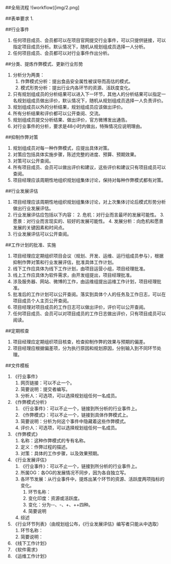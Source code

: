 

##全局流程
!(workflow)[img/2.png]


##表单要求
1. 


##行业事件
1. 任何项目成员、会员都可以在项目官网提交行业事件，可以只提供链接，可以指定项目成员分析。默认情况下，随机从规划组成员选择一人分析。
1. 任何项目成员、会员都可以对行业事件作出分析。

##分类、提炼作弊模式、更新行业形势
1. 分析分为两类：
	1. 作弊模式分析：提出食品安全属性被误导而高估的模式。
	2. 模式形势分析：提出行业内各环节的资源、活跃度变化。
1. 只有规划组成员的分析结果可以进入下一环节，其他人的分析结果可以指定一名规划组成员做出评价，默认情况下，随机从规划组成员选择一人负责评价。
1. 规划组成员以外的分析结果，规划组成员应该做出评价。
1. 所有分析结果和评价都可以公开查阅、交流。
1. 规划组成员提交分析结果、做出评价，官方微博发出通告。
2. 对行业事件的分析，要求是48小时内做出，特殊情况应说明理由。

##抑制作弊对策
1. 规划组成员对每一种作弊模式，应提出具体对策。
2. 对策应包括具体实施步骤，陈述完整的进度、预算、预期效果。
3. 对策可以公开查阅。
3. 所有项目成员、会员可以做出评价和建议，这些评价和建议只有项目成员可以查阅。
1. 项目经理应该周期性地组织规划组集体讨论，保持对每种作弊模式都有对策。

##行业发展评估
1. 项目经理应该周期性地组织规划组集体讨论，对上次集体讨论后模式形势分析做出行业发展评估。
2. 行业发展评估应包括以下内容：
	2. 危机：对行业而言最坏的发展可能性。
	3. 愿景：对行业而言现实的、较好的发展可能性。
	4. 发展分析：向危机和愿景发展的关键因素和时间点。
3. 行业发展评估可以公开查阅。

##工作计划的批准、实施
1. 项目经理应定期组织项目会议（规划、开发、运维、运行组成员参与），根据抑制作弊对策和行业发展评估，批准具体工作计划。
2. 线下工作应具体为线下工作计划，由项目运营小组，项目经理批准。
3. 线上工作应具体为软件需求，由开发组提出，项目经理批准。
4. 涉及服务器、网站、微博的工作，由运维组提出运维工作计划，项目经理批准。
4. 批准后的工作计划可以公开查阅。落实到具体个人的任务及工作日志，可以在项目成员个人主页公开查阅。
5. 项目经理对项目成员的工作日志可以做出评价，评价可以公开查阅。
6. 任何项目成员、会员可以对项目成员的工作日志做出评价，只有项目成员可以阅读。

##定期核查
1. 项目经理应定期组织项目核查，检查抑制作弊的效果与预期的偏差。
2. 项目经理应根据偏差项，分为执行原因和规划原因，分别输入到不同环节处理。

##文件模板
1. 《行业事件》
	1. 网页链接：可以不止一个。
	2. 简要说明：提交者编写。
	3. 分析人：可选项，可以选择规划组任何一名成员。
2. 《作弊模式分析》
	1. 《行业事件》：可以不止一个，链接到所分析的行业事件上。
	1. 《作弊模式》：可以不止一个，链接到具体作弊模式上。
	2. 简要说明：分析为何这个事件中隐藏着这些作弊模式。
	3. 评价人：可选项，可以选择规划组任何一名成员。
3. 《作弊模式》
	1. 名称：这种作弊模式的专有名称。
	2. 定义：作弊过程的描述。
	3. 对策：具体的工作步骤，以及效果预期。
4. 《行业发展评估》
	1. 《行业事件》：可以不止一个，链接到所分析的行业事件上。
	2. 所属OG：各OG的发展情况不同步，因为各自独立写。
	2. 各环节发展：从行业事件中，提炼出某个环节的资源、活跃度两项指标的变化。
		1. 环节名称：
		2. 变化印度：资源或活跃度。
		3. 变化：分为--、-、+、++四种。
		4. 简要说明
	3. 综述
5. 	《行业环节列表》（由规划组公布，《行业发展评估》编写者只能从中选取）
	1. 环节名称：
	2. 简要说明：
6. 	《线下工作计划》
7. 	《软件需求》
8. 	《运维工作计划》